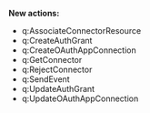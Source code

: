**New actions:**

- q:AssociateConnectorResource
- q:CreateAuthGrant
- q:CreateOAuthAppConnection
- q:GetConnector
- q:RejectConnector
- q:SendEvent
- q:UpdateAuthGrant
- q:UpdateOAuthAppConnection
